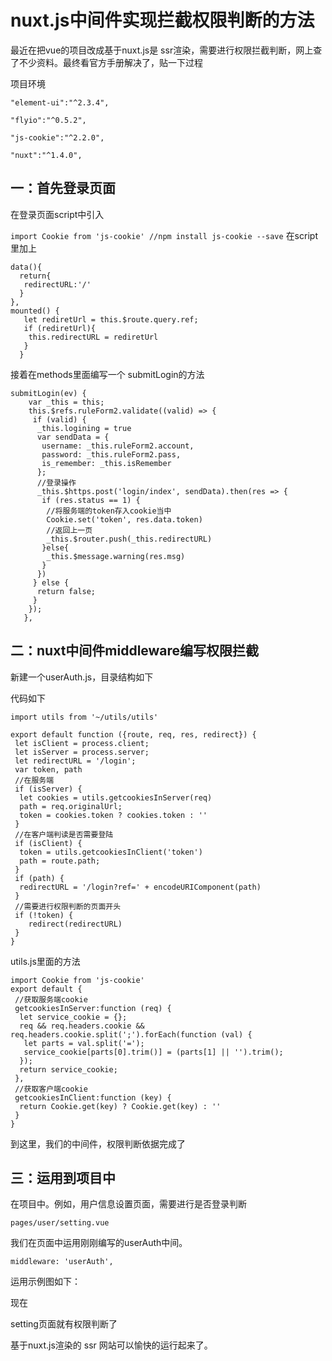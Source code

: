 # nuxt.js中间件实现拦截权限判断的方法
最近在把vue的项目改成基于nuxt.js是 ssr渲染，需要进行权限拦截判断，网上查了不少资料。最终看官方手册解决了，贴一下过程

项目环境
```
"element-ui":"^2.3.4",

"flyio":"^0.5.2",

"js-cookie":"^2.2.0",

"nuxt":"^1.4.0",
```
## 一：首先登录页面

在登录页面script中引入

`import Cookie from 'js-cookie' //npm install js-cookie --save`
在script里加上
```
data(){
  return{
   redirectURL:'/'
  }
},
mounted() {
   let rediretUrl = this.$route.query.ref;
   if (rediretUrl){
    this.redirectURL = rediretUrl
   }
  }
```
接着在methods里面编写一个 submitLogin的方法
```
submitLogin(ev) {
    var _this = this;
    this.$refs.ruleForm2.validate((valid) => {
     if (valid) {
      _this.logining = true
      var sendData = {
       username: _this.ruleForm2.account,
       password: _this.ruleForm2.pass,
       is_remember: _this.isRemember
      };
      //登录操作
      _this.$https.post('login/index', sendData).then(res => {
       if (res.status == 1) {
        //将服务端的token存入cookie当中
        Cookie.set('token', res.data.token)
        //返回上一页
        _this.$router.push(_this.redirectURL)
       }else{
        _this.$message.warning(res.msg)
       }
      })
     } else {
      return false;
     }
    });
   },
```
## 二：nuxt中间件middleware编写权限拦截

新建一个userAuth.js，目录结构如下

代码如下
```
import utils from '~/utils/utils'
 
export default function ({route, req, res, redirect}) {
 let isClient = process.client;
 let isServer = process.server;
 let redirectURL = '/login';
 var token, path
 //在服务端
 if (isServer) {
  let cookies = utils.getcookiesInServer(req)
  path = req.originalUrl;
  token = cookies.token ? cookies.token : ''
 }
 //在客户端判读是否需要登陆
 if (isClient) {
  token = utils.getcookiesInClient('token')
  path = route.path;
 }
 if (path) {
  redirectURL = '/login?ref=' + encodeURIComponent(path)
 }
 //需要进行权限判断的页面开头
 if (!token) {
    redirect(redirectURL)
 }
}
```
utils.js里面的方法
```
import Cookie from 'js-cookie'
export default {
 //获取服务端cookie
 getcookiesInServer:function (req) {
  let service_cookie = {};
  req && req.headers.cookie && req.headers.cookie.split(';').forEach(function (val) {
   let parts = val.split('=');
   service_cookie[parts[0].trim()] = (parts[1] || '').trim();
  });
  return service_cookie;
 },
 //获取客户端cookie
 getcookiesInClient:function (key) {
  return Cookie.get(key) ? Cookie.get(key) : ''
 }
}
```
到这里，我们的中间件，权限判断依据完成了

## 三：运用到项目中

在项目中。例如，用户信息设置页面，需要进行是否登录判断

`pages/user/setting.vue`

我们在页面中运用刚刚编写的userAuth中间。

`middleware: 'userAuth',`

运用示例图如下：

现在

setting页面就有权限判断了

基于nuxt.js渲染的 ssr 网站可以愉快的运行起来了。